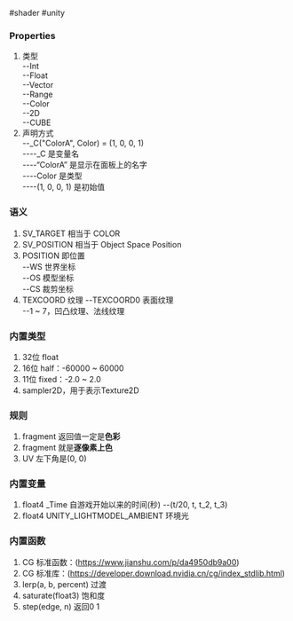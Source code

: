 #shader #unity

### Properties
1.  类型  
--Int  
--Float  
--Vector  
--Range  
--Color  
--2D  
--CUBE  
1.  声明方式  
--_C("ColorA", Color) = (1, 0, 0, 1)  
----_C 是变量名  
----“ColorA” 是显示在面板上的名字  
----Color 是类型  
----(1, 0, 0, 1) 是初始值  

### 语义
1.  SV_TARGET 相当于 COLOR
2.  SV_POSITION 相当于 Object Space Position  
3.  POSITION 即位置  
--WS 世界坐标  
--OS 模型坐标  
--CS 裁剪坐标  
1.  TEXCOORD 纹理
--TEXCOORD0 表面纹理  
--1 ~ 7，凹凸纹理、法线纹理  

### 内置类型
1.  32位 float
2.  16位 half：-60000 ~ 60000
3.  11位 fixed：-2.0 ~ 2.0
4.  sampler2D，用于表示Texture2D

### 规则
1. fragment 返回值一定是**色彩**
2.  fragment 就是**逐像素上色**
3.  UV 左下角是(0, 0)

### 内置变量
1.  float4 _Time 自游戏开始以来的时间(秒)
--(t/20, t, t_2, t_3)  
2.  float4 UNITY_LIGHTMODEL_AMBIENT 环境光

### 内置函数
1.  CG 标准函数：(https://www.jianshu.com/p/da4950db9a00)
2.  CG 标准库：(https://developer.download.nvidia.cn/cg/index_stdlib.html)
3.  lerp(a, b, percent) 过渡
4.  saturate(float3) 饱和度
5.  step(edge, n) 返回0 1